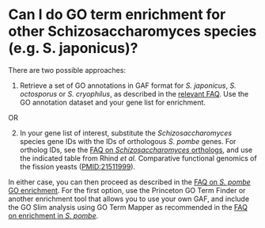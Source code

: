 # Can I do GO term enrichment for other Schizosaccharomyces species (e.g. S. japonicus)?
<!-- pombase_categories: Finding data,Tools and resources,Using ontologies -->

There are two possible approaches:

1. Retrieve a set of GO annotations in GAF format for *S. japonicus*,
*S. octosporus* or *S. cryophilus*, as described in the 
[relevant FAQ](/faq/how-can-i-find-go-annotations-for-other-schizosaccharomyces-species-e-g-s-japonicus).
Use the GO annotation dataset and your gene list for enrichment.

OR

2. In your gene list of interest, substitute the *Schizosaccharomyces*
species gene IDs with the IDs of orthologous *S. pombe* genes. For
ortholog IDs, see the
[FAQ on *Schizosaccharomyces* orthologs](/faq/how-can-i-find-orthologs-between-s-pombe-and-other-schizosaccharomyces-species),
and use the indicated table from Rhind *et al.* Comparative functional
genomics of the fission yeasts
([PMID:21511999](http://www.ncbi.nlm.nih.gov/pubmed?term=21511999)).

In either case, you can then proceed as described in the 
[FAQ on *S. pombe* GO enrichment](/faq/how-can-i-find-significant-shared-go-annotations-genes-list).
For the first option, use the Princeton GO Term Finder or another
enrichment tool that allows you to use your own GAF, and include the GO
Slim analysis using GO Term Mapper as recommended in the 
[FAQ on enrichment in *S. pombe*](/faq/how-can-i-find-significant-shared-go-annotations-genes-list).


